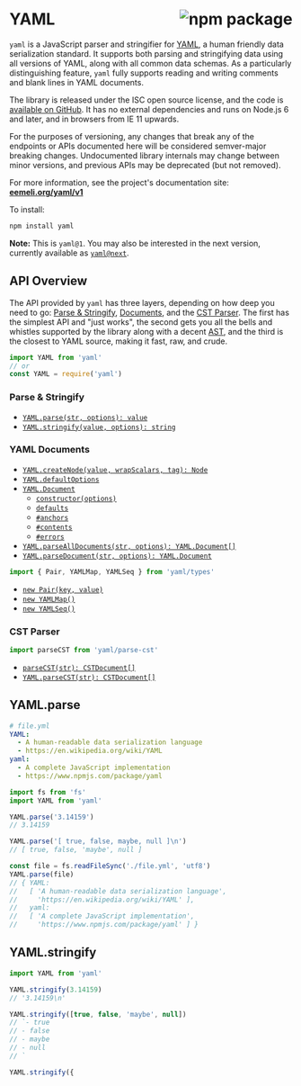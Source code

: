 # YAML <a href="https://www.npmjs.com/package/yaml"><img align="right" src="https://badge.fury.io/js/yaml.svg" title="npm package" /></a>

`yaml` is a JavaScript parser and stringifier for [YAML](http://yaml.org/), a human friendly data serialization standard. It supports both parsing and stringifying data using all versions of YAML, along with all common data schemas. As a particularly distinguishing feature, `yaml` fully supports reading and writing comments and blank lines in YAML documents.

The library is released under the ISC open source license, and the code is [available on GitHub](https://github.com/eemeli/yaml/). It has no external dependencies and runs on Node.js 6 and later, and in browsers from IE 11 upwards.

For the purposes of versioning, any changes that break any of the endpoints or APIs documented here will be considered semver-major breaking changes. Undocumented library internals may change between minor versions, and previous APIs may be deprecated (but not removed).

For more information, see the project's documentation site: [**eemeli.org/yaml/v1**](https://eemeli.org/yaml/v1/)

To install:

```sh
npm install yaml
```

**Note:** This is `yaml@1`. You may also be interested in the next version, currently available as [`yaml@next`](https://www.npmjs.com/package/yaml/v/next).

## API Overview

The API provided by `yaml` has three layers, depending on how deep you need to go: [Parse & Stringify](https://eemeli.org/yaml/v1/#parse-amp-stringify), [Documents](https://eemeli.org/yaml/#documents), and the [CST Parser](https://eemeli.org/yaml/#cst-parser). The first has the simplest API and "just works", the second gets you all the bells and whistles supported by the library along with a decent [AST](https://eemeli.org/yaml/#content-nodes), and the third is the closest to YAML source, making it fast, raw, and crude.

```js
import YAML from 'yaml'
// or
const YAML = require('yaml')
```

### Parse & Stringify

- [`YAML.parse(str, options): value`](https://eemeli.org/yaml/v1/#yaml-parse)
- [`YAML.stringify(value, options): string`](https://eemeli.org/yaml/v1/#yaml-stringify)

### YAML Documents

- [`YAML.createNode(value, wrapScalars, tag): Node`](https://eemeli.org/yaml/v1/#creating-nodes)
- [`YAML.defaultOptions`](https://eemeli.org/yaml/v1/#options)
- [`YAML.Document`](https://eemeli.org/yaml/v1/#yaml-documents)
  - [`constructor(options)`](https://eemeli.org/yaml/v1/#creating-documents)
  - [`defaults`](https://eemeli.org/yaml/v1/#options)
  - [`#anchors`](https://eemeli.org/yaml/v1/#working-with-anchors)
  - [`#contents`](https://eemeli.org/yaml/v1/#content-nodes)
  - [`#errors`](https://eemeli.org/yaml/v1/#errors)
- [`YAML.parseAllDocuments(str, options): YAML.Document[]`](https://eemeli.org/yaml/v1/#parsing-documents)
- [`YAML.parseDocument(str, options): YAML.Document`](https://eemeli.org/yaml/v1/#parsing-documents)

```js
import { Pair, YAMLMap, YAMLSeq } from 'yaml/types'
```

- [`new Pair(key, value)`](https://eemeli.org/yaml/v1/#creating-nodes)
- [`new YAMLMap()`](https://eemeli.org/yaml/v1/#creating-nodes)
- [`new YAMLSeq()`](https://eemeli.org/yaml/v1/#creating-nodes)

### CST Parser

```js
import parseCST from 'yaml/parse-cst'
```

- [`parseCST(str): CSTDocument[]`](https://eemeli.org/yaml/v1/#parsecst)
- [`YAML.parseCST(str): CSTDocument[]`](https://eemeli.org/yaml/v1/#parsecst)

## YAML.parse

```yaml
# file.yml
YAML:
  - A human-readable data serialization language
  - https://en.wikipedia.org/wiki/YAML
yaml:
  - A complete JavaScript implementation
  - https://www.npmjs.com/package/yaml
```

```js
import fs from 'fs'
import YAML from 'yaml'

YAML.parse('3.14159')
// 3.14159

YAML.parse('[ true, false, maybe, null ]\n')
// [ true, false, 'maybe', null ]

const file = fs.readFileSync('./file.yml', 'utf8')
YAML.parse(file)
// { YAML:
//   [ 'A human-readable data serialization language',
//     'https://en.wikipedia.org/wiki/YAML' ],
//   yaml:
//   [ 'A complete JavaScript implementation',
//     'https://www.npmjs.com/package/yaml' ] }
```

## YAML.stringify

```js
import YAML from 'yaml'

YAML.stringify(3.14159)
// '3.14159\n'

YAML.stringify([true, false, 'maybe', null])
// `- true
// - false
// - maybe
// - null
// `

YAML.stringify({